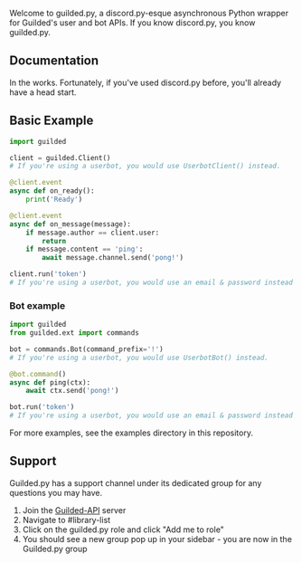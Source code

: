 Welcome to guilded.py, a discord.py-esque asynchronous Python wrapper for Guilded's user and bot APIs. If you know discord.py, you know guilded.py.

## Documentation

In the works. Fortunately, if you've used discord.py before, you'll already have a head start.

## Basic Example

```py
import guilded

client = guilded.Client()
# If you're using a userbot, you would use UserbotClient() instead.

@client.event
async def on_ready():
    print('Ready')

@client.event
async def on_message(message):
    if message.author == client.user:
        return
    if message.content == 'ping':
        await message.channel.send('pong!')

client.run('token')
# If you're using a userbot, you would use an email & password instead of an access token.
```

### Bot example

```py
import guilded
from guilded.ext import commands

bot = commands.Bot(command_prefix='!')
# If you're using a userbot, you would use UserbotBot() instead.

@bot.command()
async def ping(ctx):
    await ctx.send('pong!')

bot.run('token')
# If you're using a userbot, you would use an email & password instead of an access token.
```

For more examples, see the examples directory in this repository.

## Support

Guilded.py has a support channel under its dedicated group for any questions you may have.

1. Join the [Guilded-API](https://community.guildedapi.com) server
2. Navigate to #library-list
3. Click on the guilded.py role and click "Add me to role"
4. You should see a new group pop up in your sidebar - you are now in the Guilded.py group
